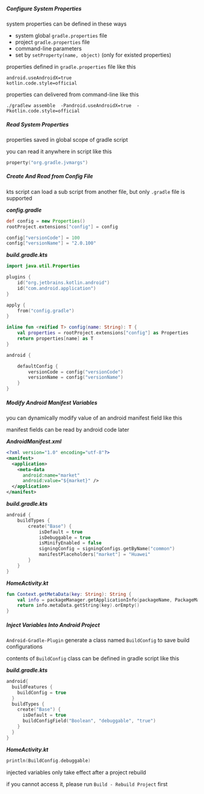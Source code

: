 ##### Configure System Properties

system properties can be defined in these ways

- system global `gradle.properties` file
- project `gradle.properties` file
- command-line parameters
- set by `setProperty(name, object)` (only for existed properties)

properties defined in `gradle.properties` file like this

```properties
android.useAndroidX=true
kotlin.code.style=official
```

properties can delivered from command-line like this

```shell
./gradlew assemble  -Pandroid.useAndroidX=true  -Pkotlin.code.style=official
```

##### Read System Properties

properties saved in global scope of gradle script

you can read it anywhere in script like this

```kotlin
property("org.gradle.jvmargs")
```

##### Create And Read from Config File

kts script can load a sub script from another file, but only `.gradle` file is supported

***config.gradle***

```groovy
def config = new Properties()
rootProject.extensions["config"] = config

config["versionCode"] = 100
config["versionName"] = "2.0.100"
```

***build.gradle.kts***

```kotlin
import java.util.Properties

plugins {
    id("org.jetbrains.kotlin.android")
    id("com.android.application")
}

apply {
    from("config.gradle")
}

inline fun <reified T> config(name: String): T {
    val properties = rootProject.extensions["config"] as Properties
    return properties[name] as T
}

android {

    defaultConfig {
        versionCode = config("versionCode")
        versionName = config("versionName")
    }
}
```

##### Modify Android Manifest Variables

you can dynamically modify value of an android manifest field like this

manifest fields can be read by android code later

***AndroidManifest.xml***

```xml
<?xml version="1.0" encoding="utf-8"?>
<manifest>
  <application>
    <meta-data
      android:name="market"
      android:value="${market}" />
  </application>
</manifest>
```

***build.gradle.kts***

```kotlin
android {
    buildTypes {
        create("Base") {
            isDefault = true
            isDebuggable = true
            isMinifyEnabled = false
            signingConfig = signingConfigs.getByName("common")
            manifestPlaceholders["market"] = "Huawei"
        }
    }
}
```

***HomeActivity.kt***

```kotlin
fun Context.getMetaData(key: String): String {
    val info = packageManager.getApplicationInfo(packageName, PackageManager.GET_META_DATA)
    return info.metaData.getString(key).orEmpty()
}
```

##### Inject Variables Into Android Project

`Android-Gradle-Plugin` generate a class named `BuildConfig` to save build configurations

contents of `BuildConfig` class can be defined in gradle script like this

***build.gradle.kts***

```kotlin
android{
  buildFeatures {
    buildConfig = true
  }
  buildTypes {
    create("Base") {
      isDefault = true
      buildConfigField("Boolean", "debuggable", "true")
    }
  }
}
```

***HomeActivity.kt***

```kotlin
println(BuildConfig.debuggable)
```

injected variables only take effect after a project rebuild

if you cannot access it, please run `Build - Rebuild Project` first